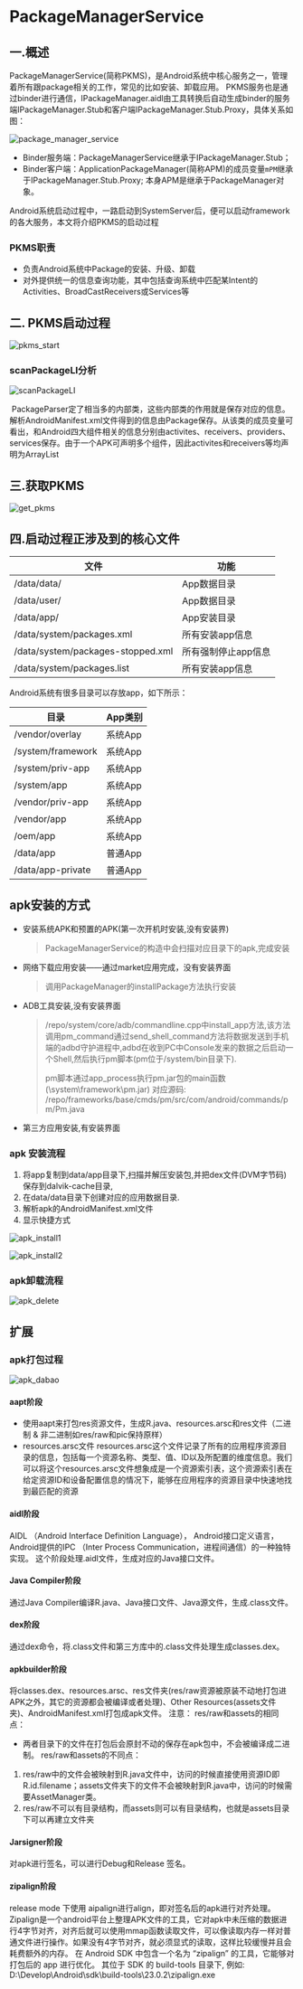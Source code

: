 # PackageManagerService

## 一.概述

PackageManagerService(简称PKMS)，是Android系统中核心服务之一，管理着所有跟package相关的工作，常见的比如安装、卸载应用。 PKMS服务也是通过binder进行通信，IPackageManager.aidl由工具转换后自动生成binder的服务端IPackageManager.Stub和客户端IPackageManager.Stub.Proxy，具体关系如图：

![package_manager_service](.\assets\package_manager_service.jpg)

- Binder服务端：PackageManagerService继承于IPackageManager.Stub；
- Binder客户端：ApplicationPackageManager(简称APM)的成员变量`mPM`继承于IPackageManager.Stub.Proxy; 本身APM是继承于PackageManager对象。

Android系统启动过程中，一路启动到SystemServer后，便可以启动framework的各大服务，本文将介绍PKMS的启动过程

### PKMS职责
- 负责Android系统中Package的安装、升级、卸载
- 对外提供统一的信息查询功能，其中包括查询系统中匹配某Intent的Activities、BroadCastReceivers或Services等

## 二. PKMS启动过程

![pkms_start](.\assets\pkms_start.png)

### scanPackageLI分析

![scanPackageLI](.\assets\scanPackageLI.png)

 PackageParser定了相当多的内部类，这些内部类的作用就是保存对应的信息。解析AndroidManifest.xml文件得到的信息由Package保存。从该类的成员变量可看出，和Android四大组件相关的信息分别由activites、receivers、providers、services保存。由于一个APK可声明多个组件，因此activites和receivers等均声明为ArrayList


## 三.获取PKMS

![get_pkms](.\assets\get_pkms.png)

## 四.启动过程正涉及到的核心文件

|    文件  |  功能    |
| ---- | ---- |
|/data/data/	|App数据目录|
|/data/user/	|App数据目录|
|/data/app/	|App安装目录|
|/data/system/packages.xml	|所有安装app信息|
|/data/system/packages-stopped.xml	|所有强制停止app信息|
|/data/system/packages.list	|所有安装app信息|

Android系统有很多目录可以存放app，如下所示：


|    目录  |  App类别    |
| ---- | ---- |
|/vendor/overlay	|系统App|
|/system/framework	|系统App|
|/system/priv-app	|系统App|
|/system/app	|系统App|
|/vendor/priv-app	|系统App|
|/vendor/app	|系统App|
|/oem/app	|系统App|
|/data/app	|普通App|
|/data/app-private	|普通App|

## apk安装的方式
- 安装系统APK和预置的APK(第一次开机时安装,没有安装界)
	
	> PackageManagerService的构造中会扫描对应目录下的apk,完成安装 
	
- 网络下载应用安装――通过market应用完成，没有安装界面
	
	> 调用PackageManager的installPackage方法执行安装 
	
- ADB工具安装,没有安装界面

  > /repo/system/core/adb/commandline.cpp中install_app方法,该方法调用pm_command通过send_shell_command方法将数据发送到手机端的adbd守护进程中,adbd在收到PC中Console发来的数据之后启动一个Shell,然后执行pm脚本(pm位于/system/bin目录下).
  >
  > pm脚本通过app_process执行pm.jar包的main函数(\system\framework\pm.jar) 
  > 对应源码: /repo/frameworks/base/cmds/pm/src/com/android/commands/pm/Pm.java

- 第三方应用安装,有安装界面 

### apk 安装流程

1. 将app复制到data/app目录下,扫描并解压安装包,并把dex文件(DVM字节码)保存到dalvik-cache目录,
2. 在data/data目录下创建对应的应用数据目录.
3. 解析apk的AndroidManifest.xml文件
4. 显示快捷方式

![apk_install1](.\assets\apk_install1.png)

![apk_install2](.\assets\apk_install2.png)

### apk卸载流程

![apk_delete](.\assets\apk_delete.png)

## 扩展
### apk打包过程

![apk_dabao](D:\enjoy01\pre\pms\assets\apk_dabao.png)

#### aapt阶段
- 使用aapt来打包res资源文件，生成R.java、resources.arsc和res文件（二进制 & 非二进制如res/raw和pic保持原样）
- resources.arsc文件
resources.arsc这个文件记录了所有的应用程序资源目录的信息，包括每一个资源名称、类型、值、ID以及所配置的维度信息。我们可以将这个resources.arsc文件想象成是一个资源索引表，这个资源索引表在给定资源ID和设备配置信息的情况下，能够在应用程序的资源目录中快速地找到最匹配的资源

#### aidl阶段
AIDL （Android Interface Definition Language）， Android接口定义语言，Android提供的IPC （Inter Process Communication，进程间通信）的一种独特实现。
这个阶段处理.aidl文件，生成对应的Java接口文件。

####  Java Compiler阶段
通过Java Compiler编译R.java、Java接口文件、Java源文件，生成.class文件。

#### dex阶段
通过dex命令，将.class文件和第三方库中的.class文件处理生成classes.dex。

####  apkbuilder阶段
将classes.dex、resources.arsc、res文件夹(res/raw资源被原装不动地打包进APK之外，其它的资源都会被编译或者处理)、Other Resources(assets文件夹)、AndroidManifest.xml打包成apk文件。
注意：
res/raw和assets的相同点：
- 两者目录下的文件在打包后会原封不动的保存在apk包中，不会被编译成二进制。
res/raw和assets的不同点：
1. res/raw中的文件会被映射到R.java文件中，访问的时候直接使用资源ID即R.id.filename；assets文件夹下的文件不会被映射到R.java中，访问的时候需要AssetManager类。
2. res/raw不可以有目录结构，而assets则可以有目录结构，也就是assets目录下可以再建立文件夹

#### Jarsigner阶段
对apk进行签名，可以进行Debug和Release 签名。

#### zipalign阶段
release mode 下使用 aipalign进行align，即对签名后的apk进行对齐处理。
Zipalign是一个android平台上整理APK文件的工具，它对apk中未压缩的数据进行4字节对齐，对齐后就可以使用mmap函数读取文件，可以像读取内存一样对普通文件进行操作。如果没有4字节对齐，就必须显式的读取，这样比较缓慢并且会耗费额外的内存。
在 Android SDK 中包含一个名为 “zipalign” 的工具，它能够对打包后的 app 进行优化。 其位于 SDK 的 build-tools 目录下, 例如: D:\Develop\Android\sdk\build-tools\23.0.2\zipalign.exe